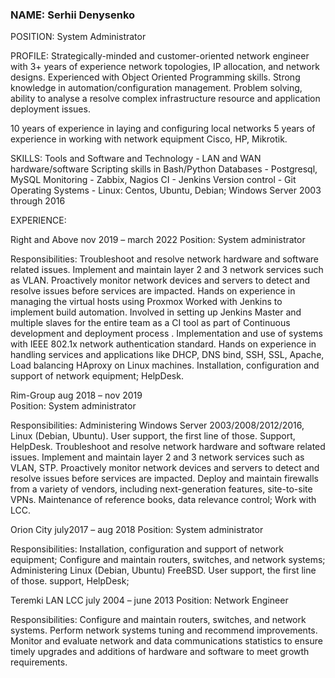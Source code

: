 ### NAME: Serhii Denysenko
POSITION: System Administrator


PROFILE: 
Strategically-minded and customer-oriented network engineer with 3+ years of experience network topologies, IP allocation, and network designs. Experienced with Object Oriented Programming skills. Strong knowledge in automation/configuration management. Problem solving, ability to analyse a resolve complex infrastructure resource and application deployment issues.


10 years of experience in laying and configuring local networks
5 years of experience in working with network equipment Cisco, HP, Mikrotik.


SKILLS: 
Tools and Software and Technology - LAN and WAN hardware/software
                                    Scripting skills in Bash/Python
Databases                         - Postgresql, MySQL
Monitoring                        - Zabbix, Nagios
CI                                - Jenkins 
Version control                   - Git
Operating Systems                 - Linux: Centos, Ubuntu, Debian;
                                    Windows Server 2003 through 2016

EXPERIENCE:

Right and Above                                     nov 2019 – march 2022
Position: System administrator

Responsibilities:
Troubleshoot and resolve network hardware and software related issues.
Implement and maintain layer 2 and 3 network services such as VLAN. 
Proactively monitor network devices and servers to detect and resolve issues before services are impacted.
Hands on experience in managing the virtual hosts using Proxmox
Worked with Jenkins  to implement build automation.
Involved in setting up Jenkins Master and multiple slaves for the entire team as a CI tool as part of Continuous development and deployment process .
Implementation and use of systems with IEEE 802.1x network authentication standard.
Hands on experience in handling services and applications like DHCP, DNS bind, SSH, SSL, Apache, Load balancing HAproxy on Linux machines.
Installation, configuration and support of network equipment;
HelpDesk.



Rim-Group                                                      aug  2018 – nov 2019		                  
Position: System administrator

Responsibilities:
Administering Windows Server 2003/2008/2012/2016, Linux (Debian, Ubuntu).
User support, the first line of those. 
Support, HelpDesk.
Troubleshoot and resolve network hardware and software related issues.
Implement and maintain layer 2 and 3 network services such as VLAN, STP.
Proactively monitor network devices and servers to detect and resolve issues before services are impacted. 
Deploy and maintain firewalls from a variety of vendors, including next-generation features, site-to-site VPNs.
Maintenance of reference books, data relevance control;
Work with LCC.




Orion City				                     	        	july2017 – aug 2018
Position: System administrator

Responsibilities:
Installation, configuration and support of network equipment;
Configure and maintain routers, switches, and network systems;
Administering Linux (Debian, Ubuntu) FreeBSD.
User support, the first line of those. support, HelpDesk;


Teremki LAN LCC						july 2004 – june 2013
Position: Network Engineer

Responsibilities:
Configure and maintain routers, switches, and network systems. 
Perform network systems tuning and recommend improvements.
Monitor and evaluate network and data communications statistics to ensure timely upgrades and additions of hardware and software to meet growth requirements.
